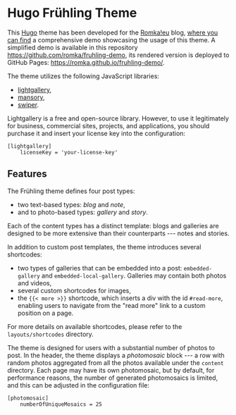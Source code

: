 # Hugo Frühling Theme

This [Hugo](https://gohugo.io/) theme has been developed for the [Romka!eu](https://romka.eu/en) blog, [where you can find](https://github.com/romka/romka/) a comprehensive demo showcasing the usage of this theme. A simplified demo is available in this repository https://github.com/romka/fruhling-demo, its rendered version is deployed to GitHub Pages: https://romka.github.io/fruhling-demo/.

The theme utilizes the following JavaScript libraries:
- [lightgallery](https://www.lightgalleryjs.com/),
- [mansory](https://masonry.desandro.com/),
- [swiper](https://swiperjs.com/).

Lightgallery is a free and open-source library. However, to use it legitimately for business, commercial sites, projects, and applications, you should purchase it and insert your license key into the configuration:
```
[lightgallery]
    licenseKey = 'your-license-key'
```

## Features
The Frühling theme defines four post types:
- two text-based types: _blog_ and _note_,
- and to photo-based types: _gallery_ and _story_.

Each of the content types has a distinct template: blogs and galleries are designed to be more extensive than their counterparts --- notes and stories.

In addition to custom post templates, the theme introduces several shortcodes:

- two types of galleries that can be embedded into a post: `embedded-gallery` and `embedded-local-gallery`. Galleries may contain both photos and videos,
- several custom shortcodes for images,
- the `{{< more >}}` shortcode, which inserts a div with the id `#read-more`, enabling users to navigate from the "read more" link to a custom position on a page.

For more details on available shortcodes, please refer to the `layouts/shortcodes` directory.

The theme is designed for users with a substantial number of photos to post. In the header, the theme displays a _photomosaic_ block --- a row with random photos aggregated from all the photos available under the `content` directory. Each page may have its own photomosaic, but by default, for performance reasons, the number of generated photomosaics is limited, and this can be adjusted in the configuration file:
```
[photomosaic]
    numberOfUniqueMosaics = 25
```